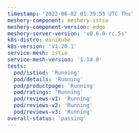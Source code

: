 ```yaml
---
timestamp: '2022-06-02 01:39:55 UTC Thu'
meshery-component: meshery-istio
meshery-component-version: edge
meshery-server-version: 'v0.6.0-rc.5s'
k8s-distro: minikube
k8s-version: 'v1.20.1'
service-mesh: istio
service-mesh-version: '1.14.0'
tests:
  pod/istiod: 'Running'
  pod/details: 'Running'
  pod/productpage: 'Running'
  pod/ratings: 'Running'
  pod/reviews-v1: 'Running'
  pod/reviews-v2: 'Running'
  pod/reviews-v3: 'Running'
overall-status: 'passing'
---
```

